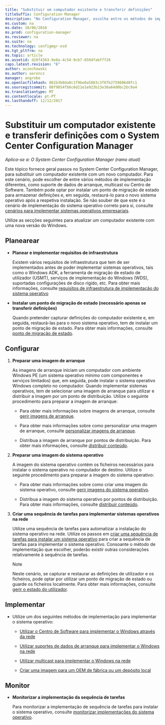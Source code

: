 ```yaml
---
title: "Substituir um computador existente e transferir definições"
titleSuffix: Configuration Manager
description: "No Configuration Manager, escolha entre os métodos de implementação, tais como suportes de dados, multicast ou centro de Software, para substituir um computador existente com um novo computador."
ms.custom: na
ms.date: 10/06/2016
ms.prod: configuration-manager
ms.reviewer: na
ms.suite: na
ms.technology: configmgr-osd
ms.tgt_pltfrm: na
ms.topic: article
ms.assetid: d28f4363-9e8a-4c54-9cb7-0594fabfff26
caps.latest.revision: "6"
author: aczechowski
ms.author: aaroncz
manager: angrobe
ms.openlocfilehash: 862b3b8da0c1f9be0a5883c3f07b2759606d0fc1
ms.sourcegitcommit: 08f9854fb6c6d21e1e923b13e38a64d0bc2bc9a4
ms.translationtype: MT
ms.contentlocale: pt-PT
ms.lasthandoff: 12/12/2017
---
```

# <a name="replace-an-existing-computer-and-transfer-settings-with-system-center-configuration-manager"></a>Substituir um computador existente e transferir definições com o System Center Configuration Manager

*Aplica-se a: O System Center Configuration Manager (ramo atual)*

Este tópico fornece geral passos no System Center Configuration Manager, para substituir um computador existente com um novo computador. Para este cenário, pode escolher de entre vários métodos de implementação diferentes, como suporte de dados de arranque, multicast ou Centro de Software. Também pode optar por instalar um ponto de migração de estado para armazenar definições e, em seguida, restaurá-lo para o novo sistema operativo após a respetiva instalação. Se não souber de que este é o cenário de implementação do sistema operativo correto para si, consulte [cenários para implementar sistemas operativos empresariais](scenarios-to-deploy-enterprise-operating-systems.md).  

 Utilize as secções seguintes para atualizar um computador existente com uma nova versão do Windows.  

##  <a name="BKMK_Plan"></a> Planearear  

-   **Planear e implementar requisitos de infraestrutura**  

     Existem vários requisitos de infraestrutura que tem de ser implementados antes de poder implementar sistemas operativos, tais como o Windows ADK, a ferramenta de migração de estado de utilizador (USMT), serviços de implementação do Windows (WDS), suportadas configurações de disco rígido, etc. Para obter mais informações, consulte [requisitos de infraestrutura de implementação do sistema operativo](../plan-design/infrastructure-requirements-for-operating-system-deployment.md)  

-   **Instalar um ponto de migração de estado (necessário apenas se transferir definições)**  

     Quando pretender capturar definições do computador existente e, em seguida, restaurá-las para o novo sistema operativo, tem de instalar um ponto de migração de estado. Para obter mais informações, consulte [ponto de migração de estado](../get-started/prepare-site-system-roles-for-operating-system-deployments.md#BKMK_StateMigrationPoints).  

##  <a name="BKMK_Configure"></a> Configurar  

1.  **Preparar uma imagem de arranque**  

     As imagens de arranque iniciam um computador com ambiente Windows PE (um sistema operativo mínimo com componentes e serviços limitados) que, em seguida, pode instalar o sistema operativo Windows completo no computador. Quando implementar sistemas operativos, tem de selecionar uma imagem de arranque para utilizar e distribuir a imagem por um ponto de distribuição. Utilize o seguinte procedimento para preparar a imagem de arranque:  

    -   Para obter mais informações sobre imagens de arranque, consulte [gerir imagens de arranque](../get-started/manage-boot-images.md).  

    -   Para obter mais informações sobre como personalizar uma imagem de arranque, consulte [personalizar imagens de arranque](../get-started/customize-boot-images.md).  

    -   Distribua a imagem de arranque por pontos de distribuição. Para obter mais informações, consulte [distribuir conteúdo](../../core/servers/deploy/configure/deploy-and-manage-content.md#bkmk_distribute).  

2.  **Preparar uma imagem do sistema operativo**  

     A imagem do sistema operativo contém os ficheiros necessários para instalar o sistema operativo no computador de destino. Utilize o seguinte procedimento para preparar a imagem do sistema operativo:  

    -   Para obter mais informações sobre como criar uma imagem do sistema operativo, consulte [gerir imagens do sistema operativo](../get-started/manage-operating-system-images.md).  

    -   Distribua a imagem do sistema operativo por pontos de distribuição. Para obter mais informações, consulte [distribuir conteúdo](../../core/servers/deploy/configure/deploy-and-manage-content.md#bkmk_distribute).  

3.  **Criar uma sequência de tarefas para implementar sistemas operativos na rede**  

     Utilize uma sequência de tarefas para automatizar a instalação do sistema operativo na rede. Utilize os passos em [criar uma sequência de tarefas para instalar um sistema operativo](create-a-task-sequence-to-install-an-operating-system.md) para criar a sequência de tarefas para implementar o sistema operativo. Consoante o método de implementação que escolher, poderão existir outras considerações relativamente à sequência de tarefas.  

    > [!NOTE]  
    >  Neste cenário, se capturar e restaurar as definições de utilizador e os ficheiros, pode optar por utilizar um ponto de migração de estado ou guarde os ficheiros localmente. Para obter mais informações, consulte [gerir o estado do utilizador](../get-started/manage-user-state.md).  

##  <a name="BKMK_Deploy"></a> Implementar  

-   Utilize um dos seguintes métodos de implementação para implementar o sistema operativo:  

    -   [Utilizar o Centro de Software para implementar o Windows através da rede](use-software-center-to-deploy-windows-over-the-network.md)  

    -   [Utilizar suportes de dados de arranque para implementar o Windows na rede](use-bootable-media-to-deploy-windows-over-the-network.md)  

    -   [Utilizar multicast para implementar o Windows na rede](use-multicast-to-deploy-windows-over-the-network.md)  

    -   [Criar uma imagem para um OEM de fábrica ou um depósito local](create-an-image-for-an-oem-in-factory-or-a-local-depot.md)  

## <a name="monitor"></a>Monitor  

-   **Monitorizar a implementação da sequência de tarefas**  

     Para monitorizar a implementação de sequência de tarefas para instalar o sistema operativo, consulte [monitorizar implementações do sistema operativo](monitor-operating-system-deployments.md).  
